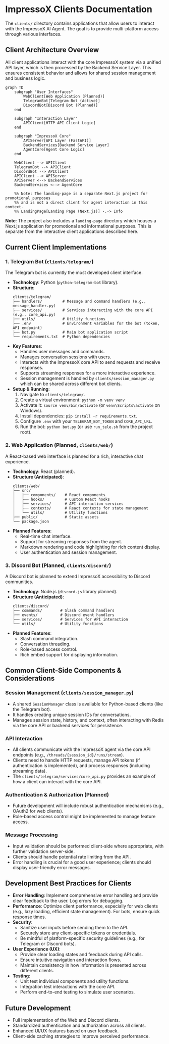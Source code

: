 # ImpressoX Clients Documentation

The `clients/` directory contains applications that allow users to interact with the ImpressoX AI Agent. The goal is to provide multi-platform access through various interfaces.

## Client Architecture Overview

All client applications interact with the core ImpressoX system via a unified API layer, which is then processed by the Backend Service Layer. This ensures consistent behavior and allows for shared session management and business logic.

```mermaid
graph TD
    subgraph "User Interfaces"
        WebClient[Web Application (Planned)]
        TelegramBot[Telegram Bot (Active)]
        DiscordBot[Discord Bot (Planned)]
    end

    subgraph "Interaction Layer"
        APIClient[HTTP API Client Logic]
    end
    
    subgraph "ImpressoX Core"
        APIServer[API Layer (FastAPI)]
        BackendServices[Backend Service Layer]
        AgentCore[Agent Core Logic]
    end

    WebClient --> APIClient
    TelegramBot --> APIClient
    DiscordBot --> APIClient
    APIClient --> APIServer
    APIServer <--> BackendServices
    BackendServices <--> AgentCore

    %% Note: The landing-page is a separate Next.js project for promotional purposes
    %% and is not a direct client for agent interaction in this context.
    %% LandingPage[Landing Page (Next.js)] -.-> Info
```

**Note**: The project also includes a `landing-page` directory which houses a Next.js application for promotional and informational purposes. This is separate from the interactive client applications described here.

## Current Client Implementations

### 1. Telegram Bot (`clients/telegram/`)

The Telegram bot is currently the most developed client interface.

-   **Technology**: Python (`python-telegram-bot` library).
-   **Structure**:
    ```
    clients/telegram/
    ├── handlers/         # Message and command handlers (e.g., message_handler.py)
    ├── services/         # Services interacting with the core API (e.g., core_api.py)
    ├── utils/            # Utility functions
    ├── .env              # Environment variables for the bot (token, API endpoint)
    ├── bot.py            # Main bot application script
    └── requirements.txt  # Python dependencies
    ```
-   **Key Features**:
    -   Handles user messages and commands.
    -   Manages conversation sessions with users.
    -   Interacts with the ImpressoX core API to send requests and receive responses.
    -   Supports streaming responses for a more interactive experience.
    -   Session management is handled by `clients/session_manager.py` which can be shared across different bot clients.
-   **Setup & Running**:
    1.  Navigate to `clients/telegram/`.
    2.  Create a virtual environment: `python -m venv venv`
    3.  Activate it: `source venv/bin/activate` (or `venv\Scripts\activate` on Windows).
    4.  Install dependencies: `pip install -r requirements.txt`.
    5.  Configure `.env` with your `TELEGRAM_BOT_TOKEN` and `CORE_API_URL`.
    6.  Run the bot: `python bot.py` (or use `run_tele.sh` from the project root).

### 2. Web Application (Planned, `clients/web/`)

A React-based web interface is planned for a rich, interactive chat experience.

-   **Technology**: React (planned).
-   **Structure (Anticipated)**:
    ```
    clients/web/
    ├── src/
    │   ├── components/    # React components
    │   ├── hooks/         # Custom React hooks
    │   ├── services/      # API interaction services
    │   ├── contexts/      # React contexts for state management
    │   └── utils/         # Utility functions
    ├── public/            # Static assets
    └── package.json
    ```
-   **Planned Features**:
    -   Real-time chat interface.
    -   Support for streaming responses from the agent.
    -   Markdown rendering and code highlighting for rich content display.
    -   User authentication and session management.

### 3. Discord Bot (Planned, `clients/discord/`)

A Discord bot is planned to extend ImpressoX accessibility to Discord communities.

-   **Technology**: Node.js (`discord.js` library planned).
-   **Structure (Anticipated)**:
    ```
    clients/discord/
    ├── commands/        # Slash command handlers
    ├── events/          # Discord event handlers
    ├── services/        # Services for API interaction
    └── utils/           # Utility functions
    ```
-   **Planned Features**:
    -   Slash command integration.
    -   Conversation threading.
    -   Role-based access control.
    -   Rich embed support for displaying information.

## Common Client-Side Components & Considerations

### Session Management (`clients/session_manager.py`)
-   A shared `SessionManager` class is available for Python-based clients (like the Telegram bot).
-   It handles creating unique session IDs for conversations.
-   Manages session state, history, and context, often interacting with Redis via the core API or backend services for persistence.

### API Interaction
-   All clients communicate with the ImpressoX agent via the core API endpoints (e.g., `/threads/{session_id}/runs/stream`).
-   Clients need to handle HTTP requests, manage API tokens (if authentication is implemented), and process responses (including streaming data).
-   The `clients/telegram/services/core_api.py` provides an example of how a client can interact with the core API.

### Authentication & Authorization (Planned)
-   Future development will include robust authentication mechanisms (e.g., OAuth2 for web clients).
-   Role-based access control might be implemented to manage feature access.

### Message Processing
-   Input validation should be performed client-side where appropriate, with further validation server-side.
-   Clients should handle potential rate limiting from the API.
-   Error handling is crucial for a good user experience; clients should display user-friendly error messages.

## Development Best Practices for Clients

-   **Error Handling**: Implement comprehensive error handling and provide clear feedback to the user. Log errors for debugging.
-   **Performance**: Optimize client performance, especially for web clients (e.g., lazy loading, efficient state management). For bots, ensure quick response times.
-   **Security**:
    -   Sanitize user inputs before sending them to the API.
    -   Securely store any client-specific tokens or credentials.
    -   Be mindful of platform-specific security guidelines (e.g., for Telegram or Discord bots).
-   **User Experience (UX)**:
    -   Provide clear loading states and feedback during API calls.
    -   Ensure intuitive navigation and interaction flows.
    -   Maintain consistency in how information is presented across different clients.
-   **Testing**:
    -   Unit test individual components and utility functions.
    -   Integration test interactions with the core API.
    -   Perform end-to-end testing to simulate user scenarios.

## Future Development

-   Full implementation of the Web and Discord clients.
-   Standardized authentication and authorization across all clients.
-   Enhanced UI/UX features based on user feedback.
-   Client-side caching strategies to improve perceived performance.
